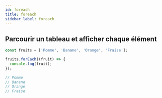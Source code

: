```yaml
---
id: foreach
title: foreach
sidebar_label: foreach
---
```


## Parcourir un tableau et afficher chaque élément

```javascript
const fruits = ['Pomme', 'Banane', 'Orange', 'Fraise'];

fruits.forEach((fruit) => {
  console.log(fruit);
});

// Pomme
// Banane
// Orange
// Fraise
```
